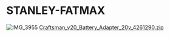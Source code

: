 # STANLEY-FATMAX

![IMG_3955](https://user-images.githubusercontent.com/3407229/216814305-f02c9ee2-035e-448b-bd25-dbcd345305c6.JPG)
[Craftsman_v20_Battery_Adapter_20v_4261290.zip](https://github.com/lyovav/STANLEY-FATMAX/files/10610712/Craftsman_v20_Battery_Adapter_20v_4261290.zip)
